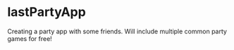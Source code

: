 # lastPartyApp
Creating a party app with some friends. Will include multiple common party games for free!
